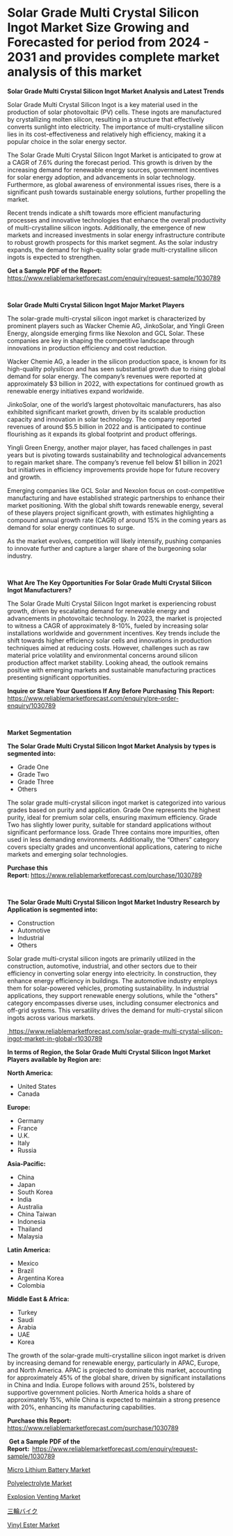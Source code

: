 <p><h1>Solar Grade Multi Crystal Silicon Ingot Market Size Growing and Forecasted for period from 2024 - 2031 and provides complete market analysis of this market</h1></p><p><strong>Solar Grade Multi Crystal Silicon Ingot Market Analysis and Latest Trends</strong></p>
<p><p>Solar Grade Multi Crystal Silicon Ingot is a key material used in the production of solar photovoltaic (PV) cells. These ingots are manufactured by crystallizing molten silicon, resulting in a structure that effectively converts sunlight into electricity. The importance of multi-crystalline silicon lies in its cost-effectiveness and relatively high efficiency, making it a popular choice in the solar energy sector.</p><p>The Solar Grade Multi Crystal Silicon Ingot Market is anticipated to grow at a CAGR of 7.6% during the forecast period. This growth is driven by the increasing demand for renewable energy sources, government incentives for solar energy adoption, and advancements in solar technology. Furthermore, as global awareness of environmental issues rises, there is a significant push towards sustainable energy solutions, further propelling the market.</p><p>Recent trends indicate a shift towards more efficient manufacturing processes and innovative technologies that enhance the overall productivity of multi-crystalline silicon ingots. Additionally, the emergence of new markets and increased investments in solar energy infrastructure contribute to robust growth prospects for this market segment. As the solar industry expands, the demand for high-quality solar grade multi-crystalline silicon ingots is expected to strengthen.</p></p>
<p><strong>Get a Sample PDF of the Report:&nbsp;</strong> <a href="https://www.reliablemarketforecast.com/enquiry/request-sample/1030789">https://www.reliablemarketforecast.com/enquiry/request-sample/1030789</a></p>
<p>&nbsp;</p>
<p><strong>Solar Grade Multi Crystal Silicon Ingot Major Market Players</strong></p>
<p><p>The solar-grade multi-crystal silicon ingot market is characterized by prominent players such as Wacker Chemie AG, JinkoSolar, and Yingli Green Energy, alongside emerging firms like Nexolon and GCL Solar. These companies are key in shaping the competitive landscape through innovations in production efficiency and cost reduction.</p><p>Wacker Chemie AG, a leader in the silicon production space, is known for its high-quality polysilicon and has seen substantial growth due to rising global demand for solar energy. The company’s revenues were reported at approximately $3 billion in 2022, with expectations for continued growth as renewable energy initiatives expand worldwide.</p><p>JinkoSolar, one of the world’s largest photovoltaic manufacturers, has also exhibited significant market growth, driven by its scalable production capacity and innovation in solar technology. The company reported revenues of around $5.5 billion in 2022 and is anticipated to continue flourishing as it expands its global footprint and product offerings.</p><p>Yingli Green Energy, another major player, has faced challenges in past years but is pivoting towards sustainability and technological advancements to regain market share. The company’s revenue fell below $1 billion in 2021 but initiatives in efficiency improvements provide hope for future recovery and growth.</p><p>Emerging companies like GCL Solar and Nexolon focus on cost-competitive manufacturing and have established strategic partnerships to enhance their market positioning. With the global shift towards renewable energy, several of these players project significant growth, with estimates highlighting a compound annual growth rate (CAGR) of around 15% in the coming years as demand for solar energy continues to surge.</p><p>As the market evolves, competition will likely intensify, pushing companies to innovate further and capture a larger share of the burgeoning solar industry.</p></p>
<p>&nbsp;</p>
<p><strong>What Are The Key Opportunities For Solar Grade Multi Crystal Silicon Ingot Manufacturers?</strong></p>
<p><p>The Solar Grade Multi Crystal Silicon Ingot market is experiencing robust growth, driven by escalating demand for renewable energy and advancements in photovoltaic technology. In 2023, the market is projected to witness a CAGR of approximately 8-10%, fueled by increasing solar installations worldwide and government incentives. Key trends include the shift towards higher efficiency solar cells and innovations in production techniques aimed at reducing costs. However, challenges such as raw material price volatility and environmental concerns around silicon production affect market stability. Looking ahead, the outlook remains positive with emerging markets and sustainable manufacturing practices presenting significant opportunities.</p></p>
<p><strong>Inquire or Share Your Questions If Any Before Purchasing This Report:</strong> <a href="https://www.reliablemarketforecast.com/enquiry/pre-order-enquiry/1030789">https://www.reliablemarketforecast.com/enquiry/pre-order-enquiry/1030789</a></p>
<p>&nbsp;</p>
<p><strong>Market Segmentation</strong></p>
<p><strong>The Solar Grade Multi Crystal Silicon Ingot Market Analysis by types is segmented into:</strong></p>
<p><ul><li>Grade One</li><li>Grade Two</li><li>Grade Three</li><li>Others</li></ul></p>
<p><p>The solar grade multi-crystal silicon ingot market is categorized into various grades based on purity and application. Grade One represents the highest purity, ideal for premium solar cells, ensuring maximum efficiency. Grade Two has slightly lower purity, suitable for standard applications without significant performance loss. Grade Three contains more impurities, often used in less demanding environments. Additionally, the “Others” category covers specialty grades and unconventional applications, catering to niche markets and emerging solar technologies.</p></p>
<p><strong>Purchase this Report:&nbsp;</strong><a href="https://www.reliablemarketforecast.com/purchase/1030789">https://www.reliablemarketforecast.com/purchase/1030789</a></p>
<p>&nbsp;</p>
<p><strong>The Solar Grade Multi Crystal Silicon Ingot Market Industry Research by Application is segmented into:</strong></p>
<p><ul><li>Construction</li><li>Automotive</li><li>Industrial</li><li>Others</li></ul></p>
<p><p>Solar grade multi-crystal silicon ingots are primarily utilized in the construction, automotive, industrial, and other sectors due to their efficiency in converting solar energy into electricity. In construction, they enhance energy efficiency in buildings. The automotive industry employs them for solar-powered vehicles, promoting sustainability. In industrial applications, they support renewable energy solutions, while the "others" category encompasses diverse uses, including consumer electronics and off-grid systems. This versatility drives the demand for multi-crystal silicon ingots across various markets.</p></p>
<p><a href="https://www.reliablemarketforecast.com/solar-grade-multi-crystal-silicon-ingot-market-in-global-r1030789">&nbsp;https://www.reliablemarketforecast.com/solar-grade-multi-crystal-silicon-ingot-market-in-global-r1030789</a></p>
<p><strong>In terms of Region, the Solar Grade Multi Crystal Silicon Ingot Market Players available by Region are:</strong></p>
<p>
    <p> <strong> North America: </strong>
        <ul>
            <li>United States</li>
            <li>Canada</li>
        </ul>
        </p> 
    <p> <strong> Europe: </strong>
        <ul>
            <li>Germany</li>
            <li>France</li>
            <li>U.K.</li>
            <li>Italy</li>
            <li>Russia</li>
        </ul>
        </p> 
    <p> <strong> Asia-Pacific: </strong>
        <ul>
            <li>China</li>
            <li>Japan</li>
            <li>South Korea</li>
            <li>India</li>
            <li>Australia</li>
            <li>China Taiwan</li>
            <li>Indonesia</li>
            <li>Thailand</li>
            <li>Malaysia</li>
        </ul>
        </p> 
    <p> <strong> Latin America: </strong>
        <ul>
            <li>Mexico</li>
            <li>Brazil</li>
            <li>Argentina Korea</li>
            <li>Colombia</li>
        </ul>
        </p> 
    <p> <strong> Middle East & Africa: </strong>
        <ul>
            <li>Turkey</li>
            <li>Saudi</li>
            <li>Arabia</li>
            <li>UAE</li>
            <li>Korea</li>
        </ul>
    </p>
    </p>
<p><p>The growth of the solar-grade multi-crystalline silicon ingot market is driven by increasing demand for renewable energy, particularly in APAC, Europe, and North America. APAC is projected to dominate this market, accounting for approximately 45% of the global share, driven by significant installations in China and India. Europe follows with around 25%, bolstered by supportive government policies. North America holds a share of approximately 15%, while China is expected to maintain a strong presence with 20%, enhancing its manufacturing capabilities.</p></p>
<p><strong>Purchase this Report: </strong><a href="https://www.reliablemarketforecast.com/purchase/1030789">https://www.reliablemarketforecast.com/purchase/1030789</a></p>
<p>&nbsp;<strong>Get a Sample PDF of the Report:&nbsp;&nbsp;</strong><a href="https://www.reliablemarketforecast.com/enquiry/request-sample/1030789">https://www.reliablemarketforecast.com/enquiry/request-sample/1030789</a></p>
<p><strong></strong></p>
<p><p><a href="https://medium.com/@jhydehele7/this-micro-lithium-battery-market-research-report-evaluates-the-key-market-trends-drivers-and-ca2ef2fe40b8">Micro Lithium Battery Market</a></p><p><a href="https://issuu.com/reportprime-2/docs/polyelectrolyte-market-size-2030.pp_5529f9ea83c219">Polyelectrolyte Market</a></p><p><a href="https://www.linkedin.com/pulse/strategic-market-insights-global-explosion-venting-2024-ssv7f?trackingId=m%2FwVrbMMQF2k%2ByCK32fNqw%3D%3D">Explosion Venting Market</a></p><p><a href="https://medium.com/@durgin521/three-wheeled-motorcycle-market-%E3%81%AF-%E3%82%B3%E3%82%B9%E3%83%88%E7%AE%A1%E7%90%86%E3%81%A8%E5%8A%B9%E7%8E%87%E5%90%91%E4%B8%8A%E3%82%92%E5%84%AA%E5%85%88%E3%81%97%E3%81%BE%E3%81%99-%E3%81%95%E3%82%89%E3%81%AB-%E5%A0%B1%E5%91%8A%E6%9B%B8%E3%81%AF%E5%B8%82%E5%A0%B4%E3%81%AE%E9%9C%80%E8%A6%81%E9%9D%A2%E3%81%A8%E4%BE%9B%E7%B5%A6%E9%9D%A2%E3%81%AE%E4%B8%A1%E6%96%B9%E3%82%92%E3%82%AB%E3%83%90%E3%83%BC%E3%81%97%E3%81%A6%E3%81%84%E3%81%BE%E3%81%99-three-wheeled-d7483122cafd">三輪バイク</a></p><p><a href="https://issuu.com/reportprime-2/docs/vinyl-ester-market-size-2030.pptx_5370ef86330840">Vinyl Ester Market</a></p></p>